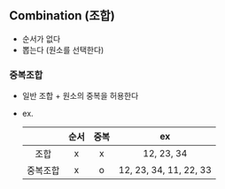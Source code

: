 ## Combination (조합)

- 순서가 없다
- 뽑는다 (원소를 선택한다)



### 중복조합

- 일반 조합 + 원소의 중복을 허용한다

- ex. 

  |          | 순서 | 중복 |           ex           |
  | :------: | :--: | :--: | :--------------------: |
  |   조합   |  x   |  x   |       12, 23, 34       |
  | 중복조합 |  x   |  o   | 12, 23, 34, 11, 22, 33 |